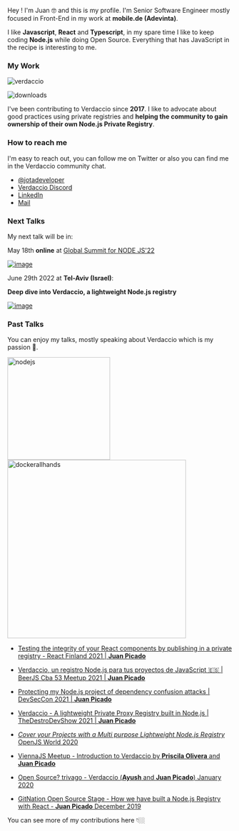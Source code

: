 
Hey ! I'm Juan 🤓 and this is my profile. I'm Senior Software Engineer mostly focused in Front-End in my work at **mobile.de (Adevinta)**. 

I like **Javascript**, **React** and **Typescript**, in my spare time I like to keep coding **Node.js** while doing Open Source. Everything that has JavaScript in the recipe is interesting to me.

###  My Work

![verdaccio](https://cdn.verdaccio.dev/readme/verdaccio@2x.png)

![downloads](https://dockeri.co/image/verdaccio/verdaccio)

I've been contributing to Verdaccio since **2017**.  I like to advocate about good practices using private registries and **helping the community to gain ownership of their own Node.js Private Registry**.

### How to reach me

I'm easy to reach out, you can follow me on Twitter or also you can find me in the Verdaccio community chat. 

- [@jotadeveloper](https://twitter.com/jotadeveloper)
- [Verdaccio Discord](https://discord.gg/7qWJxBf)
- [LinkedIn](https://www.linkedin.com/in/jotadeveloper/)
- [Mail](mailto:jotadeveloper@gmail.com)

### Next Talks

My next talk will be in:

May 18th **online** at [Global Summit for NODE JS'22](https://events.geekle.us/nodejs/)

[![image](https://user-images.githubusercontent.com/558752/167006223-c7ab120a-4022-4abf-97f7-77fea56478f1.png)](https://geekle.us/schedule/nodejs)


June 29th 2022 at **Tel-Aviv (Israel)**:

**Deep dive into Verdaccio, a lightweight Node.js registry**

[![image](https://user-images.githubusercontent.com/558752/167004978-5266f5fa-1215-4767-913d-954a664e44d6.png)](https://www.nodetlv.com/)

### Past Talks

You can enjoy my talks, mostly speaking about Verdaccio which is my passion 🥰.

<div>
<a href="https://portal.gitnation.org/contents/five-ways-of-taking-advantage-of-verdaccio-your-private-and-proxy-nodejs-registry">
   <img src="https://cdn.verdaccio.dev/readme/nodejscongress2022.jpg" alt="nodejs" width="230"/>
</a>
<a href="https://www.youtube.com/watch?v=zRI0skF1f8I">
   <img src="https://cdn.verdaccio.dev/readme/docker-all-hands-jpicado-talk.jpg" alt="dockerallhands" width="400"/>
</a>
</div> 

* [Testing the integrity of your React components by publishing in a private registry - React Finland 2021 | **Juan Picado**](https://www.youtube.com/watch?v=bRKZbrlQqLY&t=16s&ab_channel=ReactFinland)
* [Verdaccio, un registro Node.js para tus proyectos de JavaScript 🇪🇸 | BeerJS Cba 53 Meetup 2021 | **Juan Picado**](https://www.youtube.com/watch?v=6SyjqBmS49Y)

* [Protecting my Node.js project of dependency confusion attacks | DevSecCon 2021 | **Juan Picado**](https://www.youtube.com/watch?v=qTRADSp3Hpo&ab_channel=DevSecCon-)
* [Verdaccio - A lightweight Private Proxy Registry built in Node.js | TheDestroDevShow 2021 | **Juan Picado**](https://www.youtube.com/watch?v=P_hxy7W-IL4&t=1003s&ab_channel=TheDestroDevShow)
* [ *Cover your Projects with a Multi purpose Lightweight Node.js Registry* OpenJS World 2020](https://www.youtube.com/watch?v=oVCjDWeehAQ)
* [ViennaJS Meetup - Introduction to Verdaccio by **Priscila Olivera** and **Juan Picado**](https://www.youtube.com/watch?v=hDIFKzmoCa)
* [Open Source? trivago - Verdaccio (**Ayush** and **Juan Picado**) January 2020](https://www.youtube.com/watch?v=A5CWxJC9xzc)
* [GitNation Open Source Stage - How we have built a Node.js Registry with React - **Juan Picado** December 2019](https://www.youtube.com/watch?v=gpjC8Qp9B9A)

You can see more of my contributions here 👇🏼
